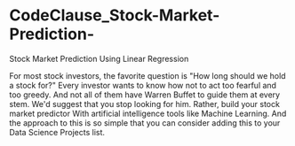 # CodeClause_Stock-Market-Prediction-
Stock Market Prediction Using Linear Regression

For most stock investors, the favorite question is "How long should 
we hold a stock for?" Every investor wants to know how not to act too fearful 
and too greedy. And not all of them have Warren Buffet to guide them at every 
stem. We'd suggest that you stop looking for him. Rather, build your stock 
market predictor With artificial intelligence tools like Machine Learning. And the 
approach to this is so simple that you can consider adding this to your Data 
Science Projects list. 
